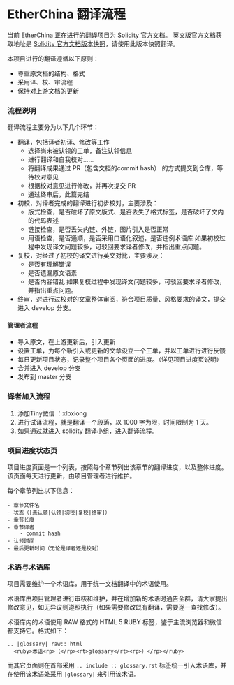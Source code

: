 EtherChina 翻译流程
==================

当前 EtherChina 正在进行的翻译项目为 [Solidity 官方文档](https://github.com/ethereum/solidity/blob/develop/docs/index.rst)。
英文版官方文档获取地址是 [Solidity 官方文档版本快照](https://github.com/etherchina/solidity/tree/develop/docs)，请使用此版本快照翻译。

本项目进行的翻译遵循以下原则：

- 尊重原文档的结构、格式
- 采用译、校、审流程
- 保持对上游文档的更新

### 流程说明

翻译流程主要分为以下几个环节：

- 翻译，包括译者初译、修改等工作
	- 选择尚未被认领的工单，备注认领信息
	- 进行翻译和自我校对……
	- 将翻译成果通过 PR（包含文档的commit hash） 的方式提交到仓库，等待校对意见
	- 根据校对意见进行修改，并再次提交 PR
	- 通过终审后，此篇完结
- 初校，对译者完成的翻译进行初步校对，主要涉及：
	- 版式检查，是否破坏了原文版式、是否丢失了格式标签，是否破坏了文内的代码表述
	- 链接检查，是否丢失内链、外链，图片引入是否正常
	- 用语检查，是否通顺，是否采用口语化叙述，是否违例术语库
  如果初校过程中发现译文问题较多，可驳回要求译者修改，并指出重点问题。
- 复校，对经过了初校的译文进行英文对比，主要涉及：
	- 是否有理解错误
	- 是否遗漏原文语素
	- 是否内容错乱
  如果复校过程中发现译文问题较多，可驳回要求译者修改，并指出重点问题。
- 终审，对进行过校对的文章整体审阅，符合项目质量、风格要求的译文，提交进入 develop 分支。

#### 管理者流程

- 导入原文，在上游更新后，引入更新
- 设置工单，为每个新引入或更新的文章设立一个工单，并以工单进行进行反馈
- 每日更新项目状态，记录整个项目各个页面的进度。（详见项目进度页说明）
- 合并进入 develop 分支
- 发布到 master 分支

### 译者加入流程

1. 添加Tiny微信 ：xlbxiong
2. 进行试译流程，就是翻译一个段落，以 1000 字为限，时间限制为 1 天。
3. 如果通过就进入 solidity 翻译小组，进入翻译流程。


### 项目进度状态页

项目进度页面是一个列表，按照每个章节列出该章节的翻译进度，以及整体进度。该页面每天进行更新，由项目管理者进行维护。

每个章节列出以下信息：

	- 章节文件名
	- 状态（[未认领|认领|初校|复校|终审]）
	- 章节长度
	- 章节译者
        - commit hash
	- 认领时间
	- 最后更新时间（无论是译者还是校对）

### 术语与术语库

项目需要维护一个术语库，用于统一文档翻译中的术语使用。

术语库由项目管理者进行审核和维护，并在增加新的术语时通告全群，请大家提出修改意见，如无异议则遵照执行（如果需要修改既有翻译，需要逐一查找修改）。

术语库内的术语使用 RAW 格式的 HTML 5 RUBY 标签，鉴于主流浏览器和微信都支持它。格式如下：

```
.. |glossary| raw:: html
  <ruby>术语<rp>（</rp><rt>glossary</rt><rp>）</rp></ruby>
```

而其它页面则在首部采用 `.. include :: glossary.rst` 标签统一引入术语库，并在使用该术语处采用 `|glossary|` 来引用该术语。
